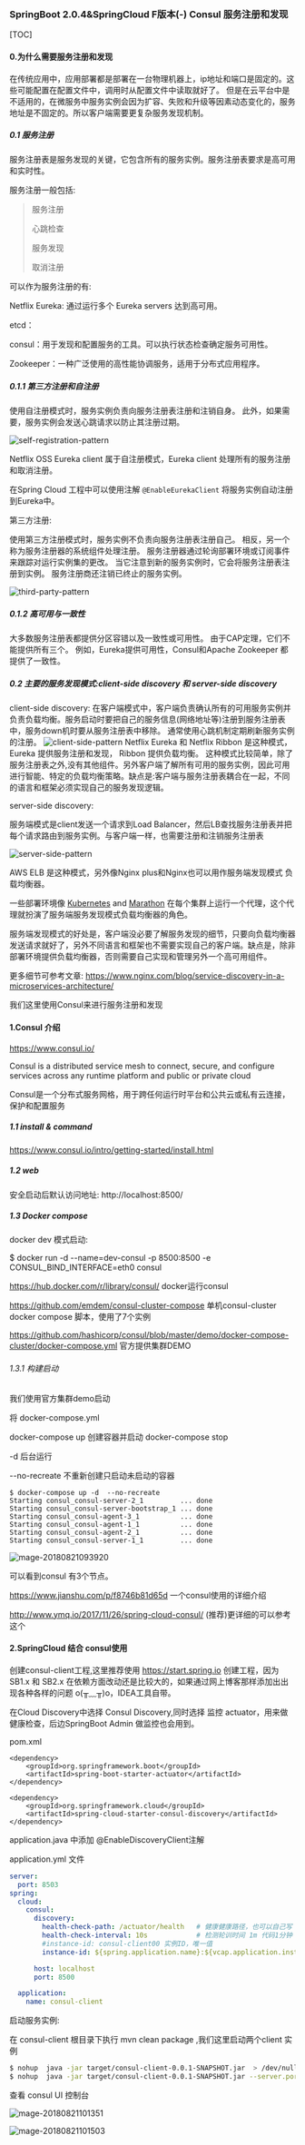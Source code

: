 ### SpringBoot 2.0.4&SpringCloud F版本(-) Consul 服务注册和发现

[TOC]

#### 0.为什么需要服务注册和发现

在传统应用中，应用部署都是部署在一台物理机器上，ip地址和端口是固定的。这些可能配置在配置文件中，调用时从配置文件中读取就好了。
但是在云平台中是不适用的，在微服务中服务实例会因为扩容、失败和升级等因素动态变化的，服务地址是不固定的。所以客户端需要更复杂服务发现机制。

##### 0.1 服务注册

服务注册表是服务发现的关键，它包含所有的服务实例。服务注册表要求是高可用和实时性。

服务注册一般包括:

> 服务注册 
>
> 心跳检查
>
> 服务发现
>
> 取消注册

可以作为服务注册的有:

Netflix Eureka: 通过运行多个 Eureka servers 达到高可用。

etcd：

consul：用于发现和配置服务的工具。可以执行状态检查确定服务可用性。

Zookeeper：一种广泛使用的高性能协调服务，适用于分布式应用程序。

##### 0.1.1 第三方注册和自注册

使用自注册模式时，服务实例负责向服务注册表注册和注销自身。 此外，如果需要，服务实例会发送心跳请求以防止其注册过期。 

![self-registration-pattern](../img/self-registration-pattern.png)

Netflix OSS Eureka client 属于自注册模式，Eureka client 处理所有的服务注册和取消注册。

在Spring Cloud 工程中可以使用注解 `@EnableEurekaClient` 将服务实例自动注册到Eureka中。

第三方注册:

使用第三方注册模式时，服务实例不负责向服务注册表注册自己。 相反，另一个称为服务注册器的系统组件处理注册。 服务注册器通过轮询部署环境或订阅事件来跟踪对运行实例集的更改。 当它注意到新的服务实例时，它会将服务注册表注册到实例。 服务注册商还注销已终止的服务实例。

![third-party-pattern](../img/third-party-pattern.png)



##### 0.1.2 高可用与一致性

大多数服务注册表都提供分区容错以及一致性或可用性。 由于CAP定理，它们不能提供所有三个。 例如，Eureka提供可用性，Consul和Apache Zookeeper 都提供了一致性。

##### 0.2 主要的服务发现模式:client-side discovery 和 server-side discovery

client-side discovery:
在客户端模式中，客户端负责确认所有的可用服务实例并负责负载均衡。服务启动时要把自己的服务信息(网络地址等)注册到服务注册表中，服务down机时要从服务注册表中移除。
通常使用心跳机制定期刷新服务实例的注册。
![client-side-pattern](../img/client-side-pattern.png)
 Netflix Eureka  和  Netflix Ribbon 是这种模式，Eureka 提供服务注册和发现， Ribbon 提供负载均衡。
 这种模式比较简单，除了服务注册表之外,没有其他组件。另外客户端了解所有可用的服务实例，因此可用进行智能、特定的负载均衡策略。缺点是:客户端与服务注册表耦合在一起，不同的语言和框架必须实现自己的服务发现逻辑。



server-side discovery:

服务端模式是client发送一个请求到Load Balancer，然后LB查找服务注册表并把每个请求路由到服务实例。与客户端一样，也需要注册和注销服务注册表

![server-side-pattern](../img/server-side-pattern.png)



AWS ELB 是这种模式，另外像Nginx plus和Nginx也可以用作服务端发现模式 负载均衡器。

一些部署环境像 [Kubernetes](https://github.com/kubernetes/kubernetes/blob/master/docs/design/architecture.md) and [Marathon](https://mesosphere.github.io/marathon/docs/service-discovery-load-balancing.html) 在每个集群上运行一个代理，这个代理就扮演了服务端服务发现模式负载均衡器的角色。

服务端发现模式的好处是，客户端没必要了解服务发现的细节，只要向负载均衡器发送请求就好了，另外不同语言和框架也不需要实现自己的客户端。缺点是，除非部署环境提供负载均衡器，否则需要自己实现和管理另外一个高可用组件。

更多细节可参考文章:
https://www.nginx.com/blog/service-discovery-in-a-microservices-architecture/



我们这里使用Consul来进行服务注册和发现

#### 1.Consul 介绍
https://www.consul.io/

Consul is a distributed service mesh to connect, secure, and configure services across any runtime platform and public or private cloud

Consul是一个分布式服务网格，用于跨任何运行时平台和公共云或私有云连接，保护和配置服务


##### 1.1 install & command
https://www.consul.io/intro/getting-started/install.html

##### 1.2 web 
安全启动后默认访问地址: http://localhost:8500/


##### 1.3 Docker compose 

docker dev 模式启动:

$ docker run -d --name=dev-consul -p 8500:8500 -e CONSUL_BIND_INTERFACE=eth0 consul



https://hub.docker.com/r/library/consul/  docker运行consul

https://github.com/emdem/consul-cluster-compose 单机consul-cluster docker compose 脚本，使用了7个实例

https://github.com/hashicorp/consul/blob/master/demo/docker-compose-cluster/docker-compose.yml 官方提供集群DEMO



###### 1.3.1 构建启动

我们使用官方集群demo启动

将 docker-compose.yml 

docker-compose up  创建容器并启动
docker-compose stop 

-d  后台运行

--no-recreate 不重新创建只启动未启动的容器

```
$ docker-compose up -d  --no-recreate
Starting consul_consul-server-2_1         ... done
Starting consul_consul-server-bootstrap_1 ... done
Starting consul_consul-agent-3_1          ... done
Starting consul_consul-agent-1_1          ... done
Starting consul_consul-agent-2_1          ... done
Starting consul_consul-server-1_1         ... done

```

![mage-20180821093920](../img/consul-start.png)

可以看到consul 有3个节点。

https://www.jianshu.com/p/f8746b81d65d 一个consul使用的详细介绍

http://www.ymq.io/2017/11/26/spring-cloud-consul/  (推荐)更详细的可以参考这个



#### 2.SpringCloud 结合 consul使用

创建consul-client工程,这里推荐使用 https://start.spring.io 创建工程，因为SB1.x 和 SB2.x 在依赖方面改动还是比较大的，如果通过网上博客那样添加出出现各种各样的问题 o(╥﹏╥)o，IDEA工具自带。



在Cloud Discovery中选择 Consul Discovery,同时选择 监控 actuator，用来做健康检查，后边SpringBoot Admin 做监控也会用到。

pom.xml 

```
<dependency>
    <groupId>org.springframework.boot</groupId>
    <artifactId>spring-boot-starter-actuator</artifactId>
</dependency>

<dependency>
    <groupId>org.springframework.cloud</groupId>
    <artifactId>spring-cloud-starter-consul-discovery</artifactId>
</dependency>

```
application.java 中添加 @EnableDiscoveryClient注解

application.yml 文件

```yml
server:
  port: 8503
spring:
  cloud:
    consul:
      discovery:
        health-check-path: /actuator/health   # 健康健康路径，也可以自己写
        health-check-interval: 10s            # 检测轮训时间 1m 代码1分钟
        #instance-id: consul-client00 实例ID，唯一值
        instance-id: ${spring.application.name}:${vcap.application.instance_id:${spring.application.instance_id:${random.value}}}

      host: localhost
      port: 8500

  application:
    name: consul-client
```

启动服务实例:

在 consul-client 根目录下执行 mvn clean package ,我们这里启动两个client 实例 
```bash
$ nohup  java -jar target/consul-client-0.0.1-SNAPSHOT.jar  > /dev/null 2>&1 & 
$ nohup  java -jar target/consul-client-0.0.1-SNAPSHOT.jar --server.port=8503  > /dev/null 2>&1 & 

```
查看 consul UI 控制台 

![mage-20180821101351](../img/consul-client.png)

![mage-20180821101503](../img/consul-client-instance.png)

